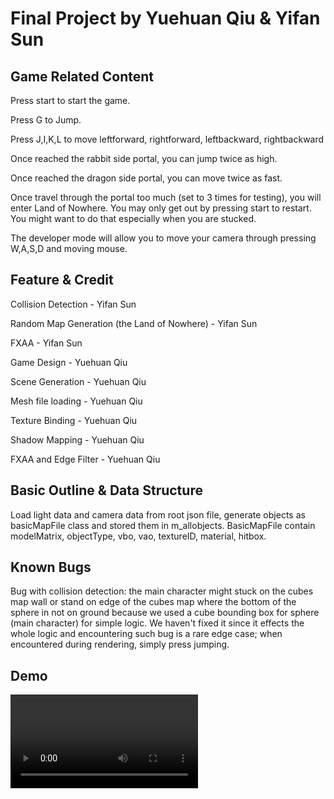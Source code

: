 # Final Project by Yuehuan Qiu & Yifan Sun
## Game Related Content

Press start to start the game. 

Press G to Jump.

Press J,I,K,L to move leftforward, rightforward, leftbackward, rightbackward

Once reached the rabbit side portal, you can jump twice as high.

Once reached the dragon side portal, you can move twice as fast.

Once travel through the portal too much (set to 3 times for testing), you will enter Land of Nowhere. You may only get out by pressing start to restart. You might want to do that especially when you are stucked.

The developer mode will allow you to move your camera through pressing W,A,S,D and moving mouse.

## Feature & Credit

Collision Detection - Yifan Sun

Random Map Generation (the Land of Nowhere) - Yifan Sun

FXAA - Yifan Sun

Game Design - Yuehuan Qiu

Scene Generation - Yuehuan Qiu

Mesh file loading - Yuehuan Qiu

Texture Binding - Yuehuan Qiu

Shadow Mapping - Yuehuan Qiu

FXAA and Edge Filter - Yuehuan Qiu


## Basic Outline & Data Structure

Load light data and camera data from root json file, generate objects as basicMapFile class and stored them in m_allobjects. BasicMapFile contain modelMatrix, objectType, vbo, vao, textureID, material, hitbox. 

## Known Bugs

Bug with collision detection: the main character might stuck on the cubes map wall or stand on edge of the cubes map where the bottom of the sphere in not on ground because we used a cube bounding box for sphere (main character) for simple logic. We haven't fixed it since it effects the whole logic and encountering such bug is a rare edge case; when encountered during rendering, simply press jumping.

## Demo
![Demo Video](asset/demo.mp4)
